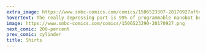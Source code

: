 ```yaml
---
extra_image: https://www.smbc-comics.com/comics/1506523307-20170927after.png
hovertext: The really depressing part is 99% of programmable nanobot behavior will be this sort of thing.
image: https://www.smbc-comics.com/comics/1506523290-20170927.png
next_comic: 200-percent
prev_comic: cylinder
title: Shirts
---
```


